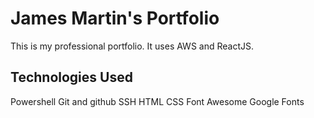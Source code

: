 # James Martin's Portfolio

This is my professional portfolio. It uses AWS and ReactJS.

## Technologies Used

Powershell
Git and github
SSH
HTML
CSS
Font Awesome
Google Fonts
